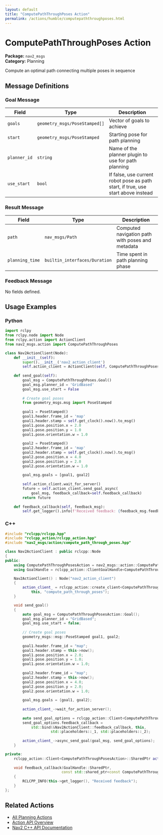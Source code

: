 ```yaml
---
layout: default
title: "ComputePathThroughPoses Action"
permalink: /actions/humble/computepaththroughposes.html
---
```


# ComputePathThroughPoses Action

**Package:** `nav2_msgs`  
**Category:** Planning

Compute an optimal path connecting multiple poses in sequence

## Message Definitions

### Goal Message

| Field | Type | Description |
|-------|------|-------------|
| `goals` | `geometry_msgs/PoseStamped[]` | Vector of goals to achieve|
| `start` | `geometry_msgs/PoseStamped` | Starting pose for path planning |
| `planner_id` | `string` | Name of the planner plugin to use for path planning |
| `use_start` | `bool` | If false, use current robot pose as path start, if true, use start above instead |


### Result Message

| Field | Type | Description |
|-------|------|-------------|
| `path` | `nav_msgs/Path` | Computed navigation path with poses and metadata |
| `planning_time` | `builtin_interfaces/Duration` | Time spent in path planning phase |


### Feedback Message

No fields defined.


## Usage Examples

### Python

```python
import rclpy
from rclpy.node import Node
from rclpy.action import ActionClient
from nav2_msgs.action import ComputePathThroughPoses

class Nav2ActionClient(Node):
    def __init__(self):
        super().__init__('nav2_action_client')
        self.action_client = ActionClient(self, ComputePathThroughPoses, 'compute_path_through_poses')
        
    def send_goal(self):
        goal_msg = ComputePathThroughPoses.Goal()
        goal_msg.planner_id = 'GridBased'
        goal_msg.use_start = False
        
        # Create goal poses
        from geometry_msgs.msg import PoseStamped
        
        goal1 = PoseStamped()
        goal1.header.frame_id = 'map'
        goal1.header.stamp = self.get_clock().now().to_msg()
        goal1.pose.position.x = 2.0
        goal1.pose.position.y = 1.0
        goal1.pose.orientation.w = 1.0
        
        goal2 = PoseStamped()
        goal2.header.frame_id = 'map'
        goal2.header.stamp = self.get_clock().now().to_msg()
        goal2.pose.position.x = 4.0
        goal2.pose.position.y = 2.0
        goal2.pose.orientation.w = 1.0
        
        goal_msg.goals = [goal1, goal2]
        
        self.action_client.wait_for_server()
        future = self.action_client.send_goal_async(
            goal_msg, feedback_callback=self.feedback_callback)
        return future
        
    def feedback_callback(self, feedback_msg):
        self.get_logger().info(f'Received feedback: {feedback_msg.feedback}')
```

### C++

```cpp
#include "rclcpp/rclcpp.hpp"
#include "rclcpp_action/rclcpp_action.hpp"
#include "nav2_msgs/action/compute_path_through_poses.hpp"

class Nav2ActionClient : public rclcpp::Node
{
public:
    using ComputePathThroughPosesAction = nav2_msgs::action::ComputePathThroughPoses;
    using GoalHandle = rclcpp_action::ClientGoalHandle<ComputePathThroughPosesAction>;

    Nav2ActionClient() : Node("nav2_action_client")
    {
        action_client_ = rclcpp_action::create_client<ComputePathThroughPosesAction>(
            this, "compute_path_through_poses");
    }

    void send_goal()
    {
        auto goal_msg = ComputePathThroughPosesAction::Goal();
        goal_msg.planner_id = "GridBased";
        goal_msg.use_start = false;
        
        // Create goal poses
        geometry_msgs::msg::PoseStamped goal1, goal2;
        
        goal1.header.frame_id = "map";
        goal1.header.stamp = this->now();
        goal1.pose.position.x = 2.0;
        goal1.pose.position.y = 1.0;
        goal1.pose.orientation.w = 1.0;
        
        goal2.header.frame_id = "map";
        goal2.header.stamp = this->now();
        goal2.pose.position.x = 4.0;
        goal2.pose.position.y = 2.0;
        goal2.pose.orientation.w = 1.0;
        
        goal_msg.goals = {goal1, goal2};
        
        action_client_->wait_for_action_server();
        
        auto send_goal_options = rclcpp_action::Client<ComputePathThroughPosesAction>::SendGoalOptions();
        send_goal_options.feedback_callback = 
            std::bind(&Nav2ActionClient::feedback_callback, this, 
                     std::placeholders::_1, std::placeholders::_2);
        
        action_client_->async_send_goal(goal_msg, send_goal_options);
    }

private:
    rclcpp_action::Client<ComputePathThroughPosesAction>::SharedPtr action_client_;
    
    void feedback_callback(GoalHandle::SharedPtr, 
                          const std::shared_ptr<const ComputePathThroughPosesAction::Feedback> feedback)
    {
        RCLCPP_INFO(this->get_logger(), "Received feedback");
    }
};
```

## Related Actions

- [All Planning Actions](/humble/actions/index.html#planning)
- [Action API Overview](/humble/actions/index.html)
- [Nav2 C++ API Documentation](/humble/html/index.html)
